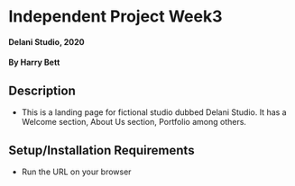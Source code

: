 # Independent Project Week3
#### Delani Studio, 2020  
#### By Harry Bett
## Description
* This is a landing page for fictional studio dubbed Delani Studio. It has a Welcome section, About Us section, Portfolio among others.
## Setup/Installation Requirements
* Run the URL on your browser


